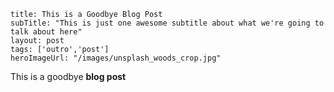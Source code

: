 ```
title: This is a Goodbye Blog Post
subTitle: "This is just one awesome subtitle about what we're going to talk about here"
layout: post
tags: ['outro','post']
heroImageUrl: "/images/unsplash_woods_crop.jpg"
```

This is a goodbye **blog post**